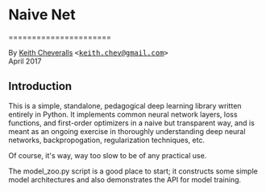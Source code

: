# Naive Net
======================

By [Keith Cheveralls](http://kchev.org/) <tt>&lt;[keith.chev@gmail.com](mailto:keith.chev@gmail.com)&gt;</tt><br>
April 2017<br>

## Introduction

This is a simple, standalone, pedagogical deep learning library written entirely in Python. 
It implements common neural network layers, loss functions, and first-order optimizers in a naive but transparent way,
and is meant as an ongoing exercise in thoroughly understanding deep neural networks, backpropogation, regularization techniques, etc.

Of course, it's way, way too slow to be of any practical use. 

The model_zoo.py script is a good place to start; it constructs some simple model architectures and also demonstrates the API for model training. 
